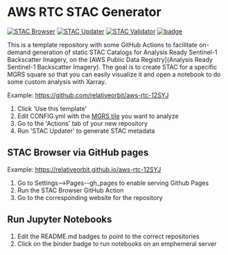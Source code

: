 # AWS RTC STAC Generator

[![STAC Browser](https://github.com/relativeorbit/aws-rtc-stac/actions/workflows/browse.yml/badge.svg)](https://github.com/relativeorbit/aws-rtc-stac/actions/workflows/browse.yml)
[![STAC Updater](https://github.com/relativeorbit/aws-rtc-stac/actions/workflows/update.yml/badge.svg)](https://github.com/relativeorbit/aws-rtc-stac/actions/workflows/update.yml)
[![STAC Validator](https://github.com/relativeorbit/aws-rtc-stac/actions/workflows/validate.yml/badge.svg)](https://github.com/relativeorbit/aws-rtc-stac/actions/workflows/validate.yml)
[![badge](https://img.shields.io/static/v1.svg?logo=Jupyter&label=PangeoBinder&message=AWS+us-west-2&color=orange)](https://aws-uswest2-binder.pangeo.io/v2/gh/pangeo-data/pangeo-docker-images/HEAD?urlpath=git-pull%3Frepo%3Dhttps%253A%252F%252Fgithub.com%252Frelativeorbit%252Faws-rtc-stac%26urlpath%3Dlab%252Ftree%252Faws-rtc-stac%252F%26branch%3Dmain) 

This is a template repository with some GitHub Actions to facilitate on-demand generation of static STAC Catalogs for Analysis Ready Sentinel-1 Backscatter Imagery, on the [AWS Public Data Registry](Analysis Ready Sentinel-1 Backscatter Imagery). The goal is to create STAC for a specific MGRS square so that you can easily visualize it and open a notebook to do some custom analysis with Xarray.

Example: https://github.com/relativeorbit/aws-rtc-12SYJ

1. Click 'Use this template'
2. Edit CONFIG.yml with the [MGRS tile](https://github.com/relativeorbit/aws-rtc-stac/blob/main/SENTINEL1_RTC_CONUS_GRID.geojson) you want to analyze
4. Go to the 'Actions' tab of your new repository
5. Run 'STAC Updater' to generate STAC metadata

## STAC Browser via GitHub pages

Example: https://relativeorbit.github.io/aws-rtc-12SYJ

1. Go to Settings-->Pages--gh_pages to enable serving Github Pages
1. Run the STAC Browser GitHub Action
1. Go to the corresponding website for the repository

## Run Jupyter Notebooks

1. Edit the README.md badges to point to the correct repositories
2. Click on the binder badge to run notebooks on an emphemeral server
